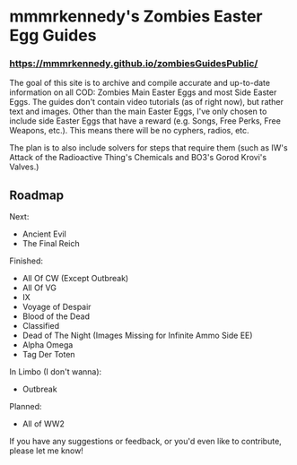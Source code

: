 # mmmrkennedy's Zombies Easter Egg Guides

### https://mmmrkennedy.github.io/zombiesGuidesPublic/

The goal of this site is to archive and compile accurate and up-to-date information on all COD: Zombies Main Easter Eggs and most Side Easter Eggs.
The guides don't contain video tutorials (as of right now), but rather text and images. Other than the main Easter Eggs, I've only chosen to include side Easter Eggs that have a reward (e.g. Songs, Free Perks, Free Weapons, etc.). This means there will be no cyphers, radios, etc.

The plan is to also include solvers for steps that require them (such as IW's Attack of the Radioactive Thing's Chemicals and BO3's Gorod Krovi's Valves.)

## Roadmap
Next:
- Ancient Evil
- The Final Reich

Finished:
- All Of CW (Except Outbreak)
- All Of VG
- IX
- Voyage of Despair
- Blood of the Dead
- Classified
- Dead of The Night (Images Missing for Infinite Ammo Side EE)
- Alpha Omega
- Tag Der Toten

In Limbo (I don't wanna):
- Outbreak

Planned:
- All of WW2

If you have any suggestions or feedback, or you'd even like to contribute, please let me know!

